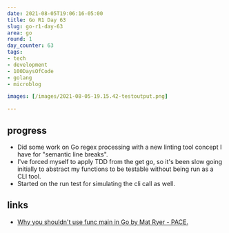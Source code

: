 ```yaml
---
date: 2021-08-05T19:06:16-05:00
title: Go R1 Day 63
slug: go-r1-day-63
area: go
round: 1
day_counter: 63
tags:
- tech
- development
- 100DaysOfCode
- golang
- microblog

images: [/images/2021-08-05-19.15.42-testoutput.png]

---
```


## progress

- Did some work on Go regex processing with a new linting tool concept I have for "semantic line breaks".
- I've forced myself to apply TDD from the get go, so it's been slow going initially to abstract my functions to be testable without being run as a CLI tool.
- Started on the run test for simulating the cli call as well.

## links

- [Why you shouldn't use func main in Go by Mat Ryer - PACE.](https://pace.dev/blog/2020/02/12/why-you-shouldnt-use-func-main-in-golang-by-mat-ryer.html)
